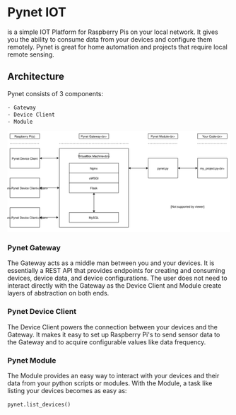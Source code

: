 # Pynet IOT

is a simple IOT Platform for Raspberry Pis on your local network. It gives you
the ability to consume data from your devices and configure them remotely. 
Pynet is great for home automation and projects that require local remote sensing.

## Architecture

Pynet consists of 3 components: 
    
    - Gateway
    - Device Client
    - Module

![Pynet Architecture](https://github.com/nickmpaz/pynet-user-guide/blob/master/images/pynet.svg)

### Pynet Gateway 

The Gateway acts as a middle man between you and your devices. It is
essentially a REST API that provides endpoints for creating and consuming
devices, device data, and device configurations. The user does not need to 
interact directly with the Gateway as the Device Client and Module create
layers of abstraction on both ends.

### Pynet Device Client

The Device Client powers the connection between your devices and the Gateway. 
It makes it easy to set up Raspberry Pi's to send sensor data to the
Gateway and to acquire configurable values like data frequency.

### Pynet Module

The Module provides an easy way to interact with your devices and their data
from your python scripts or modules. With the Module, a task like listing your
devices becomes as easy as:

    pynet.list_devices()


